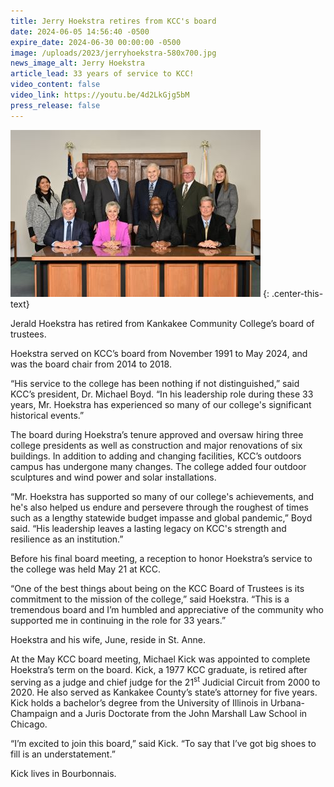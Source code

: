 ```yaml
---
title: Jerry Hoekstra retires from KCC's board
date: 2024-06-05 14:56:40 -0500
expire_date: 2024-06-30 00:00:00 -0500
image: /uploads/2023/jerryhoekstra-580x700.jpg
news_image_alt: Jerry Hoekstra
article_lead: 33 years of service to KCC!
video_content: false
video_link: https://youtu.be/4d2LkGjg5bM
press_release: false
---
```

![KCC Board of Trustees 2023-2024 - Top row L-R: Student trustee Jennifer Bustos, KCC president Dr. Michael Boyd, board members Pat Martin, Jerry Hoekstra, Todd Widholm and Claire Chaplinski. Bottom row L-R: Bill Orr, board chair Cathy Boicken, Michael Proctor and Brad Hove.](/uploads/2023/jerryhoekstrabot-400x267.jpg "KCC Board of Trustees 2023-2024 - Top row L-R: Student trustee Jennifer Bustos, KCC president Dr. Michael Boyd, board members Pat Martin, Jerry Hoekstra, Todd Widholm and Claire Chaplinski. Bottom row L-R: Bill Orr, board chair Cathy Boicken, Michael Proctor and Brad Hove.")
{: .center-this-text}

Jerald Hoekstra has retired from Kankakee Community College’s board of trustees.

Hoekstra served on KCC’s board from November 1991 to May 2024, and was the board chair from 2014 to 2018.

“His service to the college has been nothing if not distinguished,” said KCC’s president, Dr. Michael Boyd. “In his leadership role during these 33 years, Mr. Hoekstra has experienced so many of our college's significant historical events.”

The board during Hoekstra’s tenure approved and oversaw hiring three college presidents as well as construction and major renovations of six buildings. In addition to adding and changing facilities, KCC’s outdoors campus has undergone many changes. The college added four outdoor sculptures and wind power and solar installations.

“Mr. Hoekstra has supported so many of our college's achievements, and he's also helped us endure and persevere through the roughest of times such as a lengthy statewide budget impasse and global pandemic,” Boyd said. “His leadership leaves a lasting legacy on KCC's strength and resilience as an institution.”

Before his final board meeting, a reception to honor Hoekstra’s service to the college was held May 21 at KCC.

“One of the best things about being on the KCC Board of Trustees is its commitment to the mission of the college,” said Hoekstra. “This is a tremendous board and I’m humbled and appreciative of the community who supported me in continuing in the role for 33 years.”

Hoekstra and his wife, June, reside in St. Anne.

At the May KCC board meeting, Michael Kick was appointed to complete Hoekstra’s term on the board. Kick, a 1977 KCC graduate, is retired after serving as a judge and chief judge for the 21<sup>st</sup> Judicial Circuit from 2000 to 2020. He also served as Kankakee County’s state’s attorney for five years. Kick holds a bachelor’s degree from the University of Illinois in Urbana-Champaign and a Juris Doctorate from the John Marshall Law School in Chicago.

“I’m excited to join this board,” said Kick. “To say that I’ve got big shoes to fill is an understatement.”

Kick lives in Bourbonnais.